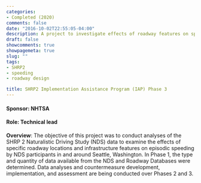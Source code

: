```yaml
---
categories:
- Completed (2020)
comments: false
date: "2016-10-02T22:55:05-04:00"
description: A project to investigate effects of roadway features on speeding
draft: false
showcomments: true
showpagemeta: true
slug: ""
tags:
- SHRP2
- speeding
- roadway design

title: SHRP2 Implementation Assistance Program (IAP) Phase 3
---
```

#### Sponsor: NHTSA
#### Role: Technical lead

__Overview__:
The objective of this project was to conduct analyses of the SHRP 2 Naturalistic Driving Study (NDS) data to examine the effects of specific roadway locations and infrastructure features on episodic speeding by NDS participants in and around Seattle, Washington. In Phase 1, the type and quantity of data available from the NDS and Roadway Databases were determined. Data analyses and countermeasure development, implementation, and assessment are being conducted over Phases 2 and 3. 

